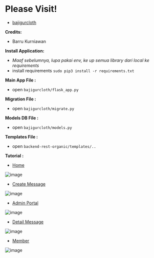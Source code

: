 # Please Visit!
* [bajigurcloth](http://bajigurcloth.pythonanywhere.com/)


**Credits:**
* Barru Kurniawan


**Install Application:**
* *Maaf sebelumnya, lupa pakai env, ke up semua library dari local ke requirements*
* install requirements `sudo pip3 install -r requirements.txt`


**Main App File     :**
* open `bajigurcloth/flask_app.py`


**Migration File    :**
* open `bajigurcloth/migrate.py`


**Models DB File    :**
* open `bajigurcloth/models.py`


**Templates File    :**
* open `backend-rest-organic/templates/..`

**Tutorial          :**
* [Home](http://bajigurcloth.pythonanywhere.com/)

![image](https://drive.google.com/uc?export=view&id=1T62ZfO7a7ORo2tzx1Aj-YmM9ZmCLghf2)

* [Create Message](http://bajigurcloth.pythonanywhere.com/pesan)

![image](https://drive.google.com/uc?export=view&id=1cfpW-4fLRoLBxxojIp9i85v2w_Rvkzd1/view?usp=sharing)

* [Admin Portal](http://bajigurcloth.pythonanywhere.com/admin-message)

![image](https://drive.google.com/uc?export=view&id=1864pHdueZUFG03Vo-CNbsOCij37MfIMV/view?usp=sharing)

* [Detail Message](http://bajigurcloth.pythonanywhere.com/detail-message/1)

![image](https://drive.google.com/uc?export=view&id=1emOg1fGWrtSZMRBExsrA6NfiVuKPcJZy/view?usp=sharing)

* [Member](http://bajigurcloth.pythonanywhere.com/member)

![image](https://drive.google.com/uc?export=view&id=13Xj6jz6R1ASydqxKcY5sJ-ymS84uIYl5/view?usp=sharing)
